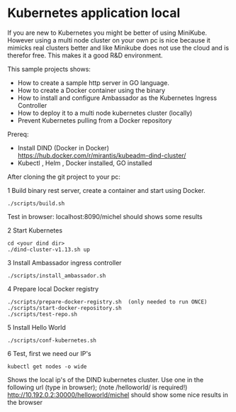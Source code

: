 # Kubernetes application local

If you are new to Kubernetes you might be better of using MiniKube. However using a multi node cluster on your own pc is nice because it mimicks real clusters better and like Minikube does not use the cloud and is therefor free. This makes it a good R&D environment.

This sample projects shows:
- How to create a sample http server in GO language.
- How to create a Docker container using the binary
- How to install and configure Ambassador as the Kubernetes Ingress Controller
- How to deploy it to a multi node kubernetes cluster (locally)
- Prevent Kubernetes pulling from a Docker repository

Prereq:
- Install DIND (Docker in Docker) https://hub.docker.com/r/mirantis/kubeadm-dind-cluster/
- Kubectl , Helm , Docker installed, GO installed

After cloning the git project to your pc:

1 Build binary rest server, create a container and start using Docker.
```
./scripts/build.sh
```

Test in browser: localhost:8090/michel should shows some results

2 Start Kubernetes
```
cd <your dind dir>
./dind-cluster-v1.13.sh up
```

3 Install Ambassador ingress controller
```
./scripts/install_ambassador.sh
```

4 Prepare local Docker registry
```
./scripts/prepare-docker-registry.sh  (only needed to run ONCE)
./scripts/start-docker-repository.sh
./scripts/test-repo.sh
```

5 Install Hello World
```
./scripts/conf-kubernetes.sh
```

6 Test, first we need our IP's 
```
kubectl get nodes -o wide
```

Shows the local ip's of the DIND kubernetes cluster. Use one in the following url (type in browser); (note /helloworld/<some text> is required!)
http://10.192.0.2:30000/helloworld/michel should show some nice results in the browser
